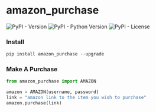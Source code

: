 # amazon_purchase
![PyPI - Version](https://img.shields.io/pypi/v/amazon_purchase) ![PyPI - Python Version](https://img.shields.io/pypi/pyversions/amazon_purchase)
![PyPI - License](https://img.shields.io/pypi/l/amazon_purchase)

### Install
```python
pip install amazon_purchase --upgrade
```

### Make A Purchase
```python
from amazon_purchase import AMAZON

amazon = AMAZON(username, password)
link = "amazon link to the item you wish to purchase"
amazon.purchase(link)
```

